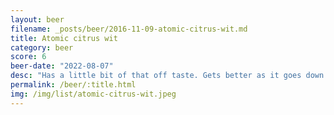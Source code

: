 ```yaml
---
layout: beer
filename: _posts/beer/2016-11-09-atomic-citrus-wit.md
title: Atomic citrus wit
category: beer
score: 6
beer-date: "2022-08-07"
desc: "Has a little bit of that off taste. Gets better as it goes down and is crisp and refreshing"
permalink: /beer/:title.html
img: /img/list/atomic-citrus-wit.jpeg
---
```

